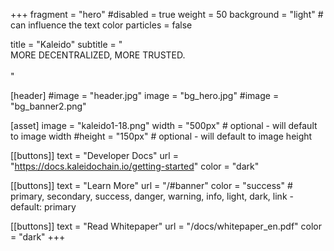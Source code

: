 +++
fragment = "hero"
#disabled = true
weight = 50
background = "light" # can influence the text color
particles = false

title = "Kaleido"
subtitle = "<br/>MORE DECENTRALIZED, MORE TRUSTED.<br/><br/>"

[header]
  #image = "header.jpg"
  image = "bg_hero.jpg"
  #image = "bg_banner2.png"

[asset]
  image = "kaleido1-18.png"
  width = "500px" # optional - will default to image width
  #height = "150px" # optional - will default to image height

[[buttons]]
  text = "Developer Docs"
  url = "https://docs.kaleidochain.io/getting-started"
  color = "dark"

[[buttons]]
  text = "Learn More"
  url = "/#banner"
  color = "success" # primary, secondary, success, danger, warning, info, light, dark, link - default: primary

[[buttons]]
  text = "Read Whitepaper"
  url = "/docs/whitepaper_en.pdf"
  color = "dark"
+++
